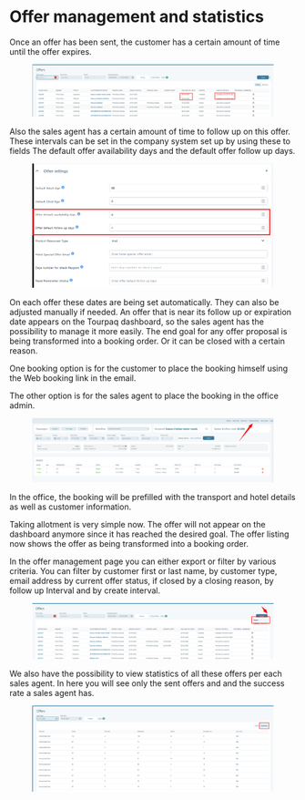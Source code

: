 # Offer management and statistics

Once an offer has been sent, the customer has a certain amount of time until the offer expires.&#x20;

<figure><img src="../.gitbook/assets/image (9) (1).png" alt=""><figcaption></figcaption></figure>

Also the sales agent has a certain amount of time to follow up on this offer. These intervals can be set in the company system set up by using these to fields The default offer availability days and the default offer follow up days.&#x20;

<figure><img src="../.gitbook/assets/image (10) (1).png" alt=""><figcaption></figcaption></figure>

On each offer these dates are being set automatically. They can also be adjusted manually if needed. An offer that is near its follow up or expiration date appears on the Tourpaq dashboard, so the sales agent has the possibility to manage it more easily. The end goal for any offer proposal is being transformed into a booking order. Or it can be closed with a certain reason.&#x20;

One booking option is for the customer to place the booking himself using the Web booking link in the email.&#x20;

The other option is for the sales agent to place the booking in the office admin.&#x20;

<figure><img src="../.gitbook/assets/image (11) (1).png" alt=""><figcaption></figcaption></figure>

In the office, the booking will be prefilled with the transport and hotel details as well as customer information.&#x20;

Taking allotment is very simple now. The offer will not appear on the dashboard anymore since it has reached the desired goal. The offer listing now shows the offer as being transformed into a booking order.&#x20;

In the offer management page you can either export or filter by various criteria. You can filter by customer first or last name, by customer type, email address by current offer status, if closed by a closing reason, by follow up Interval and by create interval.&#x20;

<figure><img src="../.gitbook/assets/image (12) (1).png" alt=""><figcaption></figcaption></figure>

We also have the possibility to view statistics of all these offers per each sales agent. In here you will see only the sent offers and and the success rate a sales agent has.

<figure><img src="../.gitbook/assets/image (13) (1).png" alt=""><figcaption></figcaption></figure>
